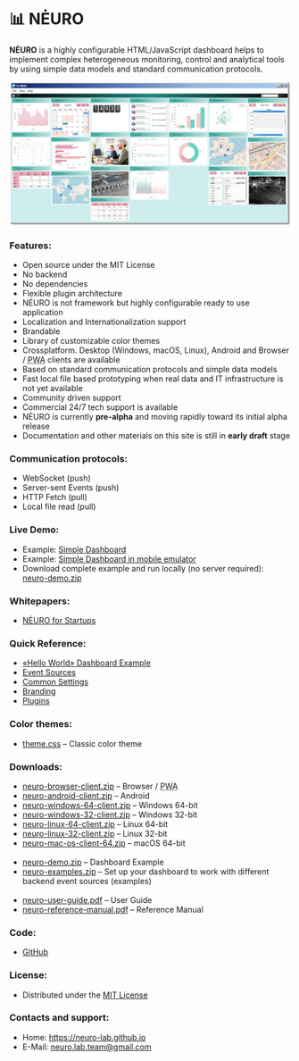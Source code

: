 <h1>📊 NĖURO</h1>
<p><strong>NĖURO</strong> is a highly configurable HTML/JavaScript dashboard helps to implement complex heterogeneous monitoring, control and analytical tools by using simple data models and standard communication protocols.</p>
<img src="https://github.com/neuro-lab/neuro-lab.github.io/blob/master/assets/images/screenshot.png">

<h3>Features:</h3>
<ul>
	<li>Open source under the MIT License</li>
	<li>No backend</li>
	<li>No dependencies</li>
	<li>Flexible plugin architecture</li>
	<li>NĖURO is not framework but highly configurable ready to use application</li>
	<li>Localization and Internationalization support</li>
	<li>Brandable</li>
	<li>Library of customizable color themes</li>
	<li>Crossplatform. Desktop (Windows, macOS, Linux), Android and Browser / <abbr title="Progressive Web Apps">PWA</abbr> clients are available</li>
	<li>Based on standard communication protocols and simple data models</li>
	<li>Fast local file based prototyping when real data and IT infrastructure is not yet available</li>
	<li>Community driven support</li>
	<li>Commercial 24/7 tech support is available</li>
	<li>NĖURO is currently <strong>pre-alpha</strong> and moving rapidly toward its initial alpha release</li>
	<li>Documentation and other materials on this site is still in <strong>early draft</strong> stage</li>
</ul>

<h3>Communication protocols:</h3>
	 <ul>
	 	<li>WebSocket (push)</li>
	 	<li>Server-sent Events (push)</li>
	 	<li>HTTP Fetch (pull)</li>
	 	<li>Local file read (pull)</li>
	 </ul>

<h3>Live Demo:</h3>
<ul>
	<li>Example: <a href="https://neuro-lab.github.io/demo/neuro-demo" target="_blank">Simple Dashboard</a></li>
	<li>Example: <a href="http://troy.labs.daum.net/?url=https%3A%2F%2Fneuro-lab.github.io%2Fdemo%2Fneuro-demo&device=A1522;PC00;T700" target="_blank">Simple Dashboard in mobile emulator</a></li>
	<li>Download complete example and run locally (no server required): <a href="https://neuro-lab.github.io/dist/neuro-demo.zip">neuro-demo.zip</a></li>
</ul>

<h3>Whitepapers:</h3>
<ul>
	<li><a href="https://neuro-lab.github.io/doc/nero-for-startups.html" target="_blank">NĖURO for Startups</a></li>
</ul>

<h3>Quick Reference:</h3>
<ul>
	<li><a href="https://neuro-lab.github.io/doc/hello-world.html" target="_blank">«Hello World» Dashboard Example</a></li>
	<li><a href="https://neuro-lab.github.io/doc/event-sources.html" target="_blank">Event Sources</a></li>
	<li><a href="https://neuro-lab.github.io/doc/common-settings.html" target="_blank">Common Settings</a></li>
	<li><a href="https://neuro-lab.github.io/doc/branding.html" target="_blank">Branding</a></li>
	<li><a href="https://neuro-lab.github.io/doc/plugins.html" target="_blank">Plugins</a></li>
</ul>

<h3>Color themes:</h3>
<ul>
	<li><a href="https://neuro-lab.github.io/themes/classic/theme.css" target="_blank">theme.css</a> – Classic color theme</li>
</ul>

<h3>Downloads:</h3>
<ul>
	<li><a href="https://neuro-lab.github.io/dist/neuro-browser-client.zip" target="_blank">neuro-browser-client.zip</a> – Browser / <abbr title="Progressive Web Apps">PWA</abbr></li>
	<li><a href="https://neuro-lab.github.io/dist/neuro-android-client.zip" target="_blank">neuro-android-client.zip</a> – Android</li>
	<li><a href="https://neuro-lab.github.io/dist/neuro-windows-64-client.zip" target="_blank">neuro-windows-64-client.zip</a> – Windows 64-bit</li>
	<li><a href="https://neuro-lab.github.io/dist/neuro-windows-32-client.zip" target="_blank">neuro-windows-32-client.zip</a> – Windows 32-bit</li>
	<li><a href="https://neuro-lab.github.io/dist/neuro-linux-64-client.zip" target="_blank">neuro-linux-64-client.zip</a> – Linux 64-bit</li>
	<li><a href="https://neuro-lab.github.io/dist/neuro-linux-32-client.zip" target="_blank">neuro-linux-32-client.zip</a> – Linux 32-bit</li>
	<li><a href="https://neuro-lab.github.io/dist/neuro-mac-os-x-client-64.zip" target="_blank">neuro-mac-os-client-64.zip</a> – macOS 64-bit</li>
	<br>
	<li><a href="https://neuro-lab.github.io/dist/neuro-demo.zip" target="_blank">neuro-demo.zip</a> – Dashboard Example</li>
	<li><a href="https://neuro-lab.github.io/dist/neuro-examples.zip" target="_blank">neuro-examples.zip</a> – Set up your dashboard to work with different backend event sources (examples)</li>
	<br>
	<li><a href="https://neuro-lab.github.io/dist/neuro-user-guide.pdf" target="_blank">neuro-user-guide.pdf</a> – User Guide</li>
	<li><a href="https://neuro-lab.github.io/dist/neuro-reference-manual.pdf" target="_blank">neuro-reference-manual.pdf</a> – Reference Manual</li>
</ul>

<h3>Code:</h3>
<ul>
	<li><a href="https://github.com/neuro-lab/neuro-lab.github.io" target="_blank">GitHub</a></li>
</ul>

<h3>License:</h3>
<ul>
	<li>Distributed under the <a href="https://github.com/neuro-lab/neuro-lab.github.io/blob/master/LICENSE">MIT License</a></li>
</ul>

<h3>Contacts and support:</h3>
<ul>
	<li>Home: <a href="https://neuro-lab.github.io" target="_blank">https://neuro-lab.github.io</a></li>
	<li>E-Mail: <a href="mailto:neuro.lab.team@gmail.com" target="_blank">neuro.lab.team@gmail.com</a></li>
</ul>

